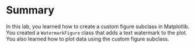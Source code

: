 # Summary

In this lab, you learned how to create a custom figure subclass in Matplotlib. You created a `WatermarkFigure` class that adds a text watermark to the plot. You also learned how to plot data using the custom figure subclass.

